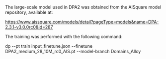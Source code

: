 The large-scale model used in DPA2 was obtained from the AISquare model repository, available at:


https://www.aissquare.com/models/detail?pageType=models&name=DPA-2.3.1-v3.0.0rc0&id=287

The training was performed with the following command:


dp --pt train input_finetune.json --finetune DPA2_medium_28_10M_rc0_AIS.pt --model-branch Domains_Alloy


